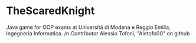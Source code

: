 # TheScaredKnight
Java game for OOP exams at Università di Modena e Reggio Emilia, Ingegneria Informatica. /n
Contributor Alessio Tofoni, "Aletofo00" on github
